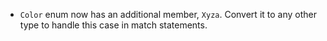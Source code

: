 
- `Color` enum now has an additional member, `Xyza`. Convert it to any other type to handle this case in match statements.
